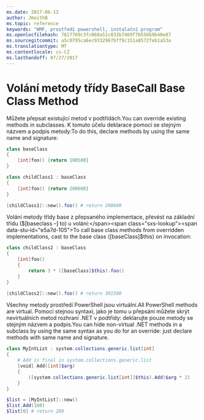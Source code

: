 ```yaml
---
ms.date: 2017-06-12
author: JKeithB
ms.topic: reference
keywords: "WMF, prostředí powershell, instalační program"
ms.openlocfilehash: 7817769c3fc060a51c833b7469f7b556b9b40e87
ms.sourcegitcommit: a5c0795ca6ec9332967bff9c151a8572feb1a53a
ms.translationtype: MT
ms.contentlocale: cs-CZ
ms.lasthandoff: 07/27/2017
---
```

# <a name="call-base-class-method"></a><span data-ttu-id="e5a7d-102">Volání metody třídy Base</span><span class="sxs-lookup"><span data-stu-id="e5a7d-102">Call Base Class Method</span></span>

<span data-ttu-id="e5a7d-103">Můžete přepsat existující metod v podtřídách.</span><span class="sxs-lookup"><span data-stu-id="e5a7d-103">You can override existing methods in subclasses.</span></span> <span data-ttu-id="e5a7d-104">K tomuto účelu deklarace pomocí se stejným názvem a podpis metody:</span><span class="sxs-lookup"><span data-stu-id="e5a7d-104">To do this, declare methods by using the same name and signature:</span></span>

```powershell
class baseClass
{
    [int]foo() {return 100500}
}

class childClass1 : baseClass
{
    [int]foo() {return 200600}
}

[childClass1]::new().foo() # return 200600
```

<span data-ttu-id="e5a7d-105">Volání metody třídy base z přepsaného implementace, převést na základní třídu ($[baseclass –] to) u volání:</span><span class="sxs-lookup"><span data-stu-id="e5a7d-105">To call base class methods from overridden implementations, cast to the base class ([baseClass]$this) on invocation:</span></span>

```powershell
class childClass2 : baseClass
{
    [int]foo()
    {
        return 3 * ([baseClass]$this).foo()
    }
}

[childClass2]::new().foo() # return 301500
```

<span data-ttu-id="e5a7d-106">Všechny metody prostředí PowerShell jsou virtuální.</span><span class="sxs-lookup"><span data-stu-id="e5a7d-106">All PowerShell methods are virtual.</span></span> <span data-ttu-id="e5a7d-107">Pomocí stejnou syntaxí, jako je tomu u přepsání můžete skrýt nevirtuálních metod rozhraní .NET v podtřídy: deklarujte pouze metody se stejným názvem a podpis.</span><span class="sxs-lookup"><span data-stu-id="e5a7d-107">You can hide non-virtual .NET methods in a subclass by using the same syntax as you do for an override: just declare methods with same name and signature.</span></span>

```powershell
class MyIntList : system.collections.generic.list[int]
{
    # Add is final in system.collections.generic.list
    [void] Add([int]$arg)
    {
        ([system.collections.generic.list[int]]$this).Add($arg * 2)
    }
}

$list = [MyIntList]::new()
$list.Add(100)
$list[0] # return 200
```

